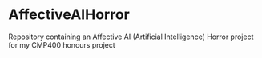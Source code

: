 # AffectiveAIHorror
 
Repository containing an Affective AI (Artificial Intelligence) Horror project for my CMP400 honours project
